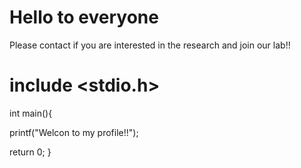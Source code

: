 # Hello to everyone

Please contact if you are interested in the research and join our lab!!

# include <stdio.h>

int main(){

printf("Welcon to my profile!!");

return 0;
}
